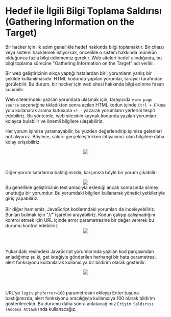 # Hedef ile İlgili Bilgi Toplama Saldırısı (Gathering Information on the Target)

Bir hacker için ilk adım genellikle hedef hakkında bilgi toplamaktır. Bir cihazı veya sistemi hacklemek istiyorsak, öncelikle o sistem hakkında mümkün olduğunca fazla bilgi edinmemiz gerekir. Web siteleri hedef alındığında, bu bilgi toplama sürecine "Gathering Information on the Target" adı verilir.

Bir web geliştiricinin sıkça yaptığı hatalardan biri, yorumların yanlış bir şekilde kullanılmasıdır. HTML kodunda yapılan yorumlar, tarayıcı tarafından görülebilir. Bu durum, bir hacker için web sitesi hakkında bilgi edinme fırsatı sunabilir.

Web sitelerindeki yazılan yorumlara ulaşmak için, tarayıcıda `view page source` seçeneğine tıkladıktan sonra açılan HTML kodun içinde `Ctrl + F` kısa yolu kullanarak arama kutusuna `<!--` yazarak yorumların yerlerini tespit edebiliriz. Bu yöntemle, web sitesinin kaynak kodunda yazılan yorumları kolayca bulabilir ve önemli bilgilere ulaşabiliriz.

Her yorum işimize yaramayabilir, bu yüzden değerlendirip işimize gelenleri not alıyoruz. Böylece, saldırı gerçekleştirirken ihtiyacımız olan bilgilere daha kolay erişebiliriz.

<div align="center">
    <img src="https://github.com/yasir723/hedef-ile-ilgili-bilgi-toplama/assets/111686779/87feec64-fa76-4008-a259-eda57cbf655f">
</div>
<br></br>

Diğer yorum satırlarına baktığımızda, karşımıza böyle bir yorum çıkabilir:

<div align="center">
    <img src="https://github.com/yasir723/hedef-ile-ilgili-bilgi-toplama/assets/111686779/743d2623-f15d-4aef-af44-6a2eeb40bcaa">
</div>
Bu genellikle geliştiricinin test amacıyla eklediği ancak sonrasında silmeyi unuttuğu bir yorumdur. Bu yorumdaki bilgileri kullanarak yönetici yetkileriyle giriş yapabiliriz.
<br></br>
Bir diğer hamlemiz, JavaScript kodlarındaki yorumları da inceleyebiliriz. Bunları bulmak için "//" işaretini arayabiliriz. Kodun çalışıp çalışmadığını kontrol etmek için URL içinde error parametresine bir değer vererek bu durumu kontrol edebiliriz


<div align="center">
    <img src="https://github.com/yasir723/hedef-ile-ilgili-bilgi-toplama/assets/111686779/dbfb190a-c584-4f7d-8162-d7bc4bfa19f3">
</div>
<br></br>

Yukarıdaki resimdeki JavaScript yorumlarında yazılan kod parçasından anladığımız şu ki, get isteğiyle gönderilen herhangi bir hata parametresi, alert fonksiyonu kullanılarak kullanıcıya bir bildirim olarak gösterilir.

<div align="center">
    <img src="https://github.com/yasir723/hedef-ile-ilgili-bilgi-toplama/assets/111686779/757bb28d-34ff-4a22-97ed-389ead639fa7">
</div>
<br></br>

URL'ye `login.php?error=100` parametresini ekleyip Enter tuşuna bastığımızda, alert fonksiyonu aracılığıyla kullanıcıya 100 olarak bildirim gösterilecektir. Bu durumu daha sonra anlatacağımız `Erişim Saldırısı (Access Attack)`nda kullanacağız.

